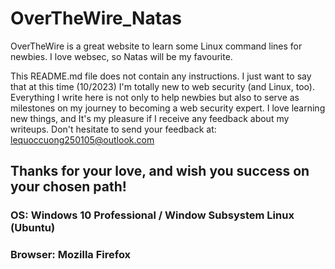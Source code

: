 # OverTheWire_Natas
OverTheWire is a great website to learn some Linux command lines for newbies. I love websec, so Natas will be my favourite.

This README.md file does not contain any instructions. I just want to say that at this time (10/2023) I'm totally new to web security (and Linux, too).
Everything I write here is not only to help newbies but also to serve as milestones on my journey to becoming a web security expert.
I love learning new things, and It's my pleasure if I receive any feedback about my writeups.
Don't hesitate to send your feedback at: lequoccuong250105@outlook.com

Thanks for your love, and wish you success on your chosen path!
----------------------------------------------------------------

### OS: Windows 10 Professional / Window Subsystem Linux (Ubuntu)
### Browser: Mozilla Firefox
